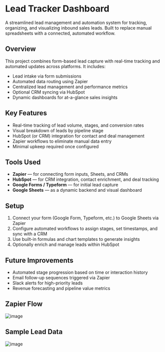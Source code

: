 # Lead Tracker Dashboard

A streamlined lead management and automation system for tracking, organizing, and visualizing inbound sales leads. Built to replace manual spreadsheets with a connected, automated workflow.

## Overview

This project combines form-based lead capture with real-time tracking and automated updates across platforms. It includes:

- Lead intake via form submissions
- Automated data routing using Zapier
- Centralized lead management and performance metrics
- Optional CRM syncing via HubSpot
- Dynamic dashboards for at-a-glance sales insights

## Key Features

- Real-time tracking of lead volume, stages, and conversion rates
- Visual breakdown of leads by pipeline stage
- HubSpot (or CRM) integration for contact and deal management
- Zapier workflows to eliminate manual data entry
- Minimal upkeep required once configured

## Tools Used

- **Zapier** — for connecting form inputs, Sheets, and CRMs
- **HubSpot** — for CRM integration, contact enrichment, and deal tracking
- **Google Forms / Typeform** — for initial lead capture
- **Google Sheets** — as a dynamic backend and visual dashboard

## Setup

1. Connect your form (Google Form, Typeform, etc.) to Google Sheets via Zapier
2. Configure automated workflows to assign stages, set timestamps, and sync with a CRM
3. Use built-in formulas and chart templates to generate insights
4. Optionally enrich and manage leads within HubSpot

## Future Improvements

- Automated stage progression based on time or interaction history
- Email follow-up sequences triggered via Zapier
- Slack alerts for high-priority leads
- Revenue forecasting and pipeline value metrics

## Zapier Flow
![image](https://github.com/user-attachments/assets/df688193-7ebc-4714-b2c5-43f6d7a3bf9f)

## Sample Lead Data
![image](https://github.com/user-attachments/assets/b928a5b3-4f0d-4adb-9670-b9ae68720a46)
